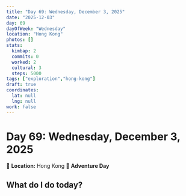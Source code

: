 ```yaml
---
title: "Day 69: Wednesday, December 3, 2025"
date: "2025-12-03"
day: 69
dayOfWeek: "Wednesday"
location: "Hong Kong"
photos: []
stats:
  kimbap: 2
  commits: 0
  worked: 2
  cultural: 3
  steps: 5000
tags: ["exploration","hong-kong"]
draft: true
coordinates:
  lat: null
  lng: null
work: false
---
```

# Day 69: Wednesday, December 3, 2025

📍 **Location:** Hong Kong
🎒 **Adventure Day**

## What do I do today?



